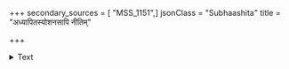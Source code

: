 +++
secondary_sources = [ "MSS_1151",]
jsonClass = "Subhaashita"
title = "अध्यापितस्योशनसापि नीतिम्"

+++

<details><summary>Text</summary>

अध्यापितस्योशनसापि नीतिं प्रयुक्तरागप्रणिधिर्द्विषस्ते।  
कस्यार्थधर्मौ वद पीडयामि सिन्धोस्तटावोघ इव प्रवृद्धः॥
</details>
